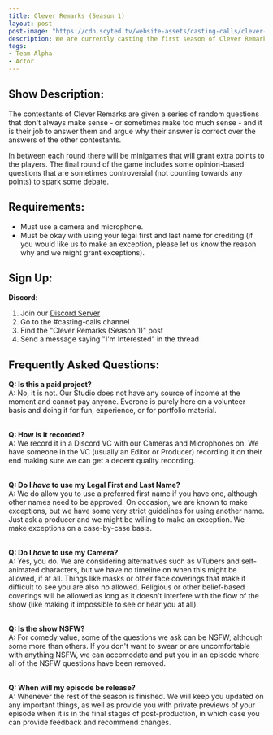 ```yaml
---
title: Clever Remarks (Season 1)
layout: post
post-image: "https://cdn.scyted.tv/website-assets/casting-calls/clever-remarks.jpg"
description: We are currently casting the first season of Clever Remarks!
tags:
- Team Alpha
- Actor
---
```


## Show Description:

The contestants of Clever Remarks are given a series of random questions that don't always make sense - or sometimes make too much sense - and it is their job to answer them and argue why their answer is correct over the answers of the other contestants.

In between each round there will be minigames that will grant extra points to the players. The final round of the game includes some opinion-based questions that are sometimes controversial (not counting towards any points) to spark some debate.

## Requirements:
- Must use a camera and microphone.
- Must be okay with using your legal first and last name for crediting (if you would like us to make an exception, please let us know the reason why and we might grant exceptions).

## Sign Up:

**Discord**:
1. Join our [Discord Server](https://discord.gg/yrr7tEJNDr)
2. Go to the #casting-calls channel
3. Find the "Clever Remarks (Season 1)" post
4. Send a message saying "I'm Interested" in the thread

## Frequently Asked Questions:

**Q: Is this a paid project?**
<br>
A: No, it is not. Our Studio does not have any source of income at the moment and cannot pay anyone. Everone is purely here on a volunteer basis and doing it for fun, experience, or for portfolio material.
<br><br>

**Q: How is it recorded?**
<br>
A: We record it in a Discord VC with our Cameras and Microphones on. We have someone in the VC (usually an Editor or Producer) recording it on their end making sure we can get a decent quality recording.
<br><br>

**Q: Do I *have* to use my Legal First and Last Name?**
<br>
A: We do allow you to use a preferred first name if you have one, although other names need to be approved. On occasion, we are known to make exceptions, but we have some very strict guidelines for using another name. Just ask a producer and we might be willing to make an exception. We make exceptions on a case-by-case basis.
<br><br>

**Q: Do I *have* to use my Camera?**
<br>
A: Yes, you do. We are considering alternatives such as VTubers and self-animated characters, but we have no timeline on when this might be allowed, if at all. Things like masks or other face coverings that make it difficult to see you are also no allowed. Religious or other belief-based coverings will be allowed as long as it doesn't interfere with the flow of the show (like making it impossible to see or hear you at all).
<br><br>

**Q: Is the show NSFW?**
<br>
A: For comedy value, some of the questions we ask can be NSFW; although some more than others. If you don't want to swear or are uncomfortable with anything NSFW, we can accomodate and put you in an episode where all of the NSFW questions have been removed.
<br><br>

**Q: When will my episode be release?**
<br>
A: Whenever the rest of the season is finished. We will keep you updated on any important things, as well as provide you with private previews of your episode when it is in the final stages of post-production, in which case you can provide feedback and recommend changes.
<br><br>